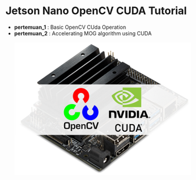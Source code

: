 # Jetson Nano OpenCV CUDA Tutorial
- **pertemuan_1** : Basic OpenCV CUda Operation
- **pertemuan_2** : Accelerating MOG algorithm using CUDA
<br><br>
![](res/bg.png)